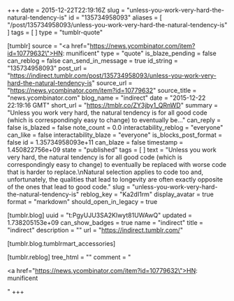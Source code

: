 +++
date = 2015-12-22T22:19:16Z
slug = "unless-you-work-very-hard-the-natural-tendency-is"
id = "135734958093"
aliases = [ "/post/135734958093/unless-you-work-very-hard-the-natural-tendency-is" ]
tags = [ ]
type = "tumblr-quote"

[tumblr]
source = "<a href=\"https://news.ycombinator.com/item?id=10779632\">HN: munificent</a>"
type = "quote"
is_blaze_pending = false
can_reblog = false
can_send_in_message = true
id_string = "135734958093"
post_url = "https://indirect.tumblr.com/post/135734958093/unless-you-work-very-hard-the-natural-tendency-is"
source_url = "https://news.ycombinator.com/item?id=10779632"
source_title = "news.ycombinator.com"
blog_name = "indirect"
date = "2015-12-22 22:19:16 GMT"
short_url = "https://tmblr.co/ZY3jby1_QRnWD"
summary = "Unless you work very hard, the natural tendency is for all good code (which is correspondingly easy to change) to eventually be..."
can_reply = false
is_blazed = false
note_count = 0.0
interactability_reblog = "everyone"
can_like = false
interactability_blaze = "everyone"
is_blocks_post_format = false
id = 1.35734958093e+11
can_blaze = false
timestamp = 1.450822756e+09
state = "published"
tags = [ ]
text = "Unless you work very hard, the natural tendency is for all good code (which is correspondingly easy to change) to eventually be replaced with worse code that is harder to replace.\nNatural selection applies to code too and, unfortunately, the qualities that lead to longevity are often exactly opposite of the ones that lead to good code."
slug = "unless-you-work-very-hard-the-natural-tendency-is"
reblog_key = "Ka2dI1rm"
display_avatar = true
format = "markdown"
should_open_in_legacy = true

[tumblr.blog]
uuid = "t:PgyUJU3SA2Klwyt81UWAwQ"
updated = 1.738205153e+09
can_show_badges = true
name = "indirect"
title = "indirect"
description = ""
url = "https://indirect.tumblr.com/"

[tumblr.blog.tumblrmart_accessories]

[tumblr.reblog]
tree_html = ""
comment = "<p><a href=\"https://news.ycombinator.com/item?id=10779632\">HN: munificent</a></p>"
+++
